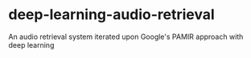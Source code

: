 # deep-learning-audio-retrieval
An audio retrieval system iterated upon Google's PAMIR approach with deep learning
